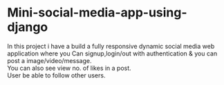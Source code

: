 # Mini-social-media-app-using-django
In this project i have a build a fully responsive dynamic social media web application where you
Can signup,login/out with authentication & you can post a image/video/message.<br>
You can also see view no. of likes in a post.<br>
User be able to follow other users.

